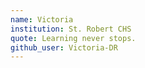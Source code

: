```yaml
---
name: Victoria
institution: St. Robert CHS
quote: Learning never stops.
github_user: Victoria-DR
---
```

